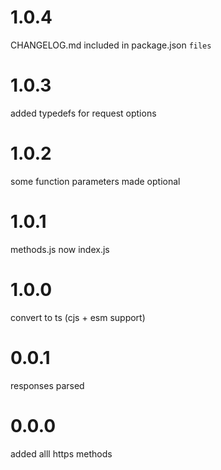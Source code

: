 # 1.0.4

CHANGELOG.md included in package.json `files`

# 1.0.3

added typedefs for request options

# 1.0.2

some function parameters made optional

# 1.0.1

methods.js now index.js

# 1.0.0

convert to ts (cjs + esm support)

# 0.0.1

responses parsed

# 0.0.0

added alll https methods
